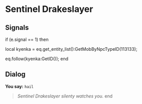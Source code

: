 # Sentinel Drakeslayer


## Signals


if (e.signal == 1) then




local kyenka = eq.get_entity_list():GetMobByNpcTypeID(113133);





eq.follow(kyenka:GetID());
end



## Dialog

**You say:** `hail`



>*Sentinel Drakeslayer silenty watches you.*
end

